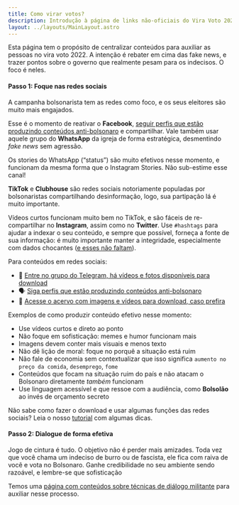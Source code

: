 ```yaml
---
title: Como virar votos?
description: Introdução à página de links não-oficiais do Vira Voto 2022.
layout: ../layouts/MainLayout.astro
---
```


Esta página tem o propósito de centralizar conteúdos para auxiliar as pessoas no vira voto 2022. A intenção é rebater em cima das fake news, e trazer pontos sobre o governo que realmente pesam para os indecisos. O foco é neles.

#### Passo 1: Foque nas redes sociais

A campanha bolsonarista tem as redes como foco, e os seus eleitores são muito mais engajados.

Esse é o momento de reativar o **Facebook**, [seguir perfis que estão produzindo conteúdos anti-bolsonaro](/nas-redes)
e compartilhar. Vale também usar aquele grupo do **WhatsApp** da igreja de forma estratégica, desmentindo *fake news* sem agressão.

Os stories do WhatsApp (“status”) são muito efetivos nesse momento, e funcionam da mesma forma que o Instagram Stories. Não sub-estime esse canal!

**TikTok** e **Clubhouse** são redes sociais notoriamente populadas por bolsonaristas compartilhando desinformação, logo, sua partipação lá é muito importante.

Vídeos curtos funcionam muito bem no TikTok, e são fáceis de re-compartilhar no **Instagram**, assim como no **Twitter**. Use `#hashtags` para ajudar a indexar o seu conteúdo, e sempre que possível, forneça a fonte de sua informação: é muito importante manter a integridade, especialmente com dados chocantes ([e esses não faltam](https://drive.google.com/drive/folders/1LiEi50zOh77NziLXeYColX3JjOvV97OG)).

Para conteúdos em redes sociais:

- 💬 [Entre no grupo do Telegram, há vídeos e fotos disponíveis para download](https://t.me/+fRKb1oBX6tMxNmMx)
- 🗣 [Siga perfis que estão produzindo conteúdos anti-bolsonaro](/nas-redes)
- 🔗 [Acesse o acervo com imagens e vídeos para download, caso prefira](https://drive.google.com/drive/folders/10Y_vh5YJp06XPShryTgvNF7MGcmcPa5G)

Exemplos de como produzir conteúdo efetivo nesse momento:

- Use vídeos curtos e direto ao ponto
- Não foque em sofisticação: memes e humor funcionam mais
- Imagens devem conter mais visuais e menos texto
- Não dê lição de moral: foque no porquê a situação está ruim
- Não fale de economia sem contextualizar que isso significa `aumento no preço da comida`, `desemprego`, `fome`
- Conteúdos que focam na situação ruim do país e não atacam o Bolsonaro diretamente *também* funcionam
- Use linguagem acessível e que ressoe com a audiência, como **Bolsolão** ao invés de orçamento secreto

Não sabe como fazer o download e usar algumas funções das redes sociais? Leia o nosso [tutorial](/tutorial) com algumas dicas.

#### Passo 2: Dialogue de forma efetiva
Jogo de cintura é tudo. O objetivo não é perder mais amizades. Toda vez que você chama um indeciso de burro ou de fascista, ele fica com raiva de você e vota no Bolsonaro. Ganhe credibilidade no seu ambiente sendo razoável, e lembre-se que sofisticação  

Temos uma [página com conteúdos sobre técnicas de diálogo militante](/tecnicas-de-comunicacao) para auxiliar nesse processo.